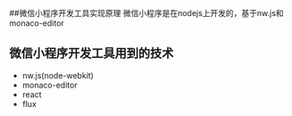 ##微信小程序开发工具实现原理
    微信小程序是在nodejs上开发的，基于nw.js和monaco-editor
## 微信小程序开发工具用到的技术
* nw.js(node-webkit)
* monaco-editor
* react
* flux